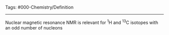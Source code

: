 Tags: #000-Chemistry/Definition 

---
Nuclear magnetic resonance
NMR is relevant for <sup>1</sup>H and <sup>13</sup>C isotopes with an odd number of nucleons
